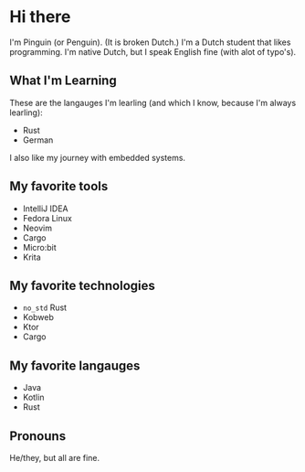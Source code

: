 # Hi there

I'm Pinguin (or Penguin). (It is broken Dutch.) I'm a Dutch student that likes programming. I'm native Dutch, but I speak English fine (with alot of typo's).

## What I'm Learning

These are the langauges I'm learling (and which I know, because I'm always learling):
- Rust
- German

I also like my journey with embedded systems.

## My favorite tools

- IntelliJ IDEA
- Fedora Linux
- Neovim
- Cargo
- Micro:bit
- Krita

## My favorite technologies

- `no_std` Rust
- Kobweb
- Ktor
- Cargo

## My favorite langauges
- Java
- Kotlin
- Rust

## Pronouns
He/they, but all are fine.
